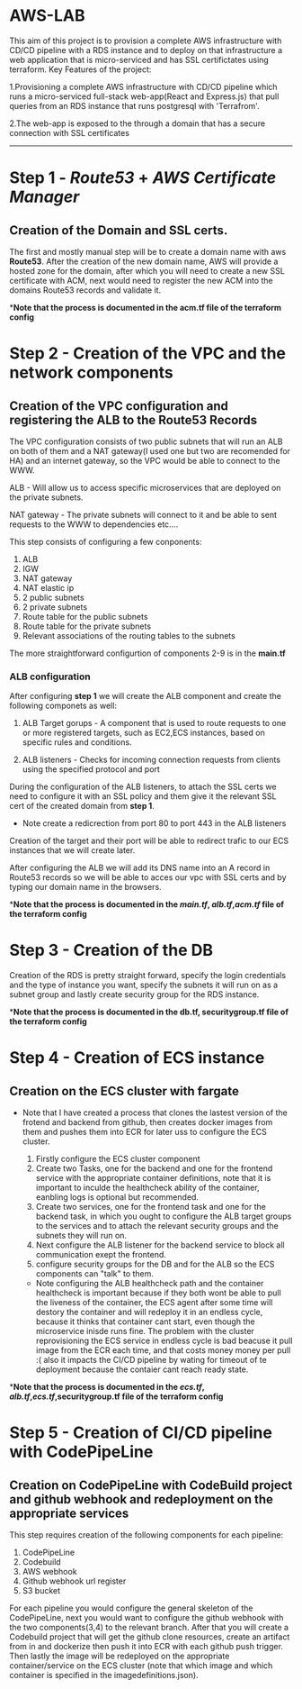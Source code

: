 # AWS-LAB
This aim of this project is to provision a complete AWS infrastructure with CD/CD pipeline with a RDS instance and to deploy on that infrastructure  a web application that is micro-serviced and has SSL certifictates using terraform.
Key Features of the project:

1.Provisioning a complete AWS infrastructure with CD/CD pipeline which runs a micro-serviced full-stack web-app(React and Express.js) that pull queries from an RDS instance that runs postgresql with 'Terrafrom'.

2.The web-app is exposed to the through a domain that has a secure connection with SSL certificates
______________________________
# Step 1 - *Route53* + *AWS Certificate Manager*
## Creation of the Domain and SSL certs.

The first and mostly manual step will be to create a domain name with aws **Route53**.
After the creation of the new domain name, AWS will provide a hosted zone for the domain, after which you will need to create a new SSL certificate with ACM, next would need to register the new ACM into the domains Route53 records and validate it.

***Note that the process is documented in the **acm.tf** file of the terraform config**

# Step 2 - Creation of the VPC and the network components
## Creation of the VPC configuration and registering the ALB to the Route53 Records

The VPC configuration consists of two public subnets that will run an ALB on both of them and a NAT gateway(I used one but two are recomended for HA) and an internet gateway, so the VPC would be able to connect to the WWW.

ALB - Will allow us to access specific microservices that are deployed on the private subnets.

NAT gateway - The private subnets will connect to it and be able to sent requests to the WWW to dependencies etc....

This step consists of configuring a few conponents:

1. ALB
2. IGW 
3. NAT gateway
4. NAT elastic ip
5. 2 public subnets
6. 2 private subnets
7. Route table for the public subnets
8. Route table for the private subnets
9. Relevant associations of the routing tables to the subnets

The more straightforward configurtion of components 2-9 is in the **main.tf**

### ALB configuration
After configuring **step 1** we will create the ALB component and create the following componets as well:

1. ALB Target gorups - A component that is used to route requests to one or more registered targets, such as EC2,ECS instances, based on specific rules and conditions. 

2. ALB listeners - Checks for incoming connection requests from clients using the specified protocol and port

During the configuration of the ALB listeners, to attach the SSL certs we need to configure it with an SSL policy and them give it the relevant SSL cert of the created domain from **step 1**.

* Note create a redicrection from port 80 to port 443 in the ALB listeners

Creation of the target and their port will be able to redirect trafic to our ECS instances that we will create later.

After configuring the ALB we will add its DNS name into an A record in Route53 records so we will be able to acces our vpc with SSL certs and by typing our domain name in the browsers.

***Note that the process is documented in the *main.tf*, *alb.tf*,*acm.tf* file of the terraform config**

# Step 3 - Creation of the DB

Creation of the RDS is pretty straight forward, specify the login credentials and the type of instance you want, specify the subnets it will run on as a subnet group and lastly create security group for the RDS instance.

***Note that the process is documented in the **db.tf**, **securitygroup.tf** file of the terraform config**

# Step 4 - Creation of ECS instance
## Creation on the ECS cluster with fargate 

* Note that I have created a process that clones the lastest version of the frotend and backend from github, then creates docker images from them and pushes them into ECR for later uss to configure the ECS cluster.

  1. Firstly configure the ECS cluster component
  2. Create two Tasks, one for the backend and one for the frontend service with the appropriate container definitions, note that it is important to inculde the healthcheck ability of the container, eanbling logs is optional but recommended.
  3. Create two services, one for the frontend task and one for the backend task, in which you ought to configure the ALB target groups to the services and to attach the relevant security groups and the subnets they will run on.
  4. Next configure the ALB listener for the backend service to block all communication exept the frontend.
  5. configure security groups for the DB and for the ALB so the ECS components can "talk" to them.
 
  * Note configuring the ALB healthcheck path and the container healthcheck is important because if they both wont be able to pull the liveness of the container, the ECS agent after some time will destory the container and will redeploy it in an endless cycle, because it thinks that container cant start, even though the microservice inisde runs fine. The problem with the cluster reprovisioning the ECS service in endless cycle is bad beacuse it pull image from the ECR each time, and that costs money money per pull :( also it impacts the CI/CD pipeline by wating for timeout of te deployment because the contaier cant reach ready state.
 
***Note that the process is documented in the *ecs.tf*, *alb.tf*,*ecs.tf*,securitygroup.tf file of the terraform config**
  
# Step 5 - Creation of CI/CD pipeline with CodePipeLine
## Creation on CodePipeLine with CodeBuild project and github webhook and redeployment on the appropriate services

This step requires creation of the following components for each pipeline:
1. CodePipeLine
2. Codebuild 
3. AWS webhook
4. Github webhook url register
5. S3 bucket

For each pipeline you would configure the general skeleton of the CodePipeLine, next you would want to configure the github webhook with the two components(3,4) to the relevant branch. After that you will create a Codebuild project that will get the github clone resources, create an artifact from in and dockerize then push it into ECR with each github push trigger. Then lastly the image will be redeployed on the appropriate container/service on the ECS cluster (note that which image and which container is specified in the imagedefinitions.json).
